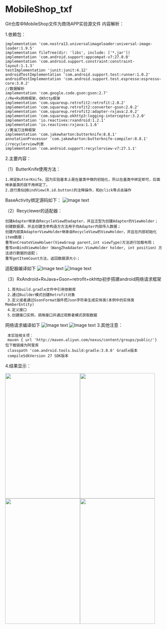 # MobileShop_txf
Git仓库中MobileShop文件为商场APP实验源文件
内容解析：

1.依赖包：
    
    implementation 'com.nostra13.universalimageloader:universal-image-loader:1.9.5'
    implementation fileTree(dir: 'libs', include: ['*.jar'])
    implementation 'com.android.support:appcompat-v7:27.0.0'
    implementation 'com.android.support.constraint:constraint-layout:1.1.3'
    testImplementation 'junit:junit:4.12'
    androidTestImplementation 'com.android.support.test:runner:1.0.2'
    androidTestImplementation 'com.android.support.test.espresso:espresso-core:3.0.2'
    //数据解析
    implementation 'com.google.code.gson:gson:2.7'
    //Re+Rx网络框架，OKhttp框架
    implementation 'com.squareup.retrofit2:retrofit:2.0.2'
    implementation 'com.squareup.retrofit2:converter-gson:2.0.2'
    implementation 'com.squareup.retrofit2:adapter-rxjava:2.0.2'
    implementation 'com.squareup.okhttp3:logging-interceptor:3.2.0'
    implementation 'io.reactivex:rxandroid:1.2.1'
    implementation 'io.reactivex:rxjava:1.1.6'
    //黄油刀注释框架
    implementation 'com.jakewharton:butterknife:8.8.1'
    annotationProcessor 'com.jakewharton:butterknife-compiler:8.8.1'
    //recyclerview列表
    implementation 'com.android.support:recyclerview-v7:27.1.1'
    
2.主要内容：

（1）ButterKnife使用方法：

    1.绑定ButterKnife，因为实验基本上是在基类中做的初始化，所以在基类中绑定即可，后面继承基类的就不用绑定了。
    2.进行类似@BindView(R.id.button)的注释操作，和@click等点击操作
    
 BaseActivity绑定源码如下：
![Image text](https://github.com/jiugeishere/66ds/blob/master/a/1.png)

（2）Recyclewer的适配器：

    创建Adapter继承自RecycleView的adapter，并且泛型为创建Adapter的ViewHolder；
    创建数据源，并且创建含参构造方方法用于向Adapter内部传入数据；
    创建内部类AdapterViewHolder继承自RecycleView的ViewHolder，并且在内部初始化item数据；
    重写onCreateViewHolwer(ViewGroup parent,int viewType)方法进行加载布局；
    重写onBindViewHolder（WangZheAdaoter.ViewHolder holder, int position）方法进行数据的适配；
    重写getItemCount方法，返回数据源大小；
    
适配器编译如下
![Image text](https://github.com/jiugeishere/66ds/blob/master/a/2.png)
![Image text](https://github.com/jiugeishere/66ds/blob/master/a/3.png)

（3）RxAndroid+RxJava+Gson+retrofit+okhttp初步搭建android网络请求框架
     
     1.首先build.gradle文件中引用依赖库
     2.通过Builder模式创建Retrofit对象
     3.定义或者通过GsonFormat插件把Json字符串生成实体类(本例中的实体类MemberEntity)
     4.定义接口
     5.创建接口实例，调用接口并通过观察者模式获取数据
     
网络请求编译如下
![Image text](https://github.com/jiugeishere/66ds/blob/master/a/4.png)
![Image text](https://github.com/jiugeishere/66ds/blob/master/a/5.png)
3.其他注意：

     本实验相关项：
     maven { url 'http://maven.aliyun.com/nexus/content/groups/public/'} 包下载链接为阿里库
     classpath 'com.android.tools.build:gradle:3.0.0' Gradle版本
     compileSdkVersion 27 SDK版本
     
 4.结果显示：

<div style="float:left" >
<img src="https://github.com/jiugeishere/66ds/blob/master/a/6.jpg" alt="" width="240dp" height="400dp">
</div>
<div style="float:left">
<img src="https://github.com/jiugeishere/66ds/blob/master/a/8.jpg" alt="" width="240dp" height="400dp">
</div>
<div style="float:left">
<img src="https://github.com/jiugeishere/66ds/blob/master/a/9.jpg" alt="" width="240dp" height="400dp">
</div>
<div style="float:left">
<img src="https://github.com/jiugeishere/66ds/blob/master/a/7.jpg" alt="" width="240dp" height="400dp">
</div>
